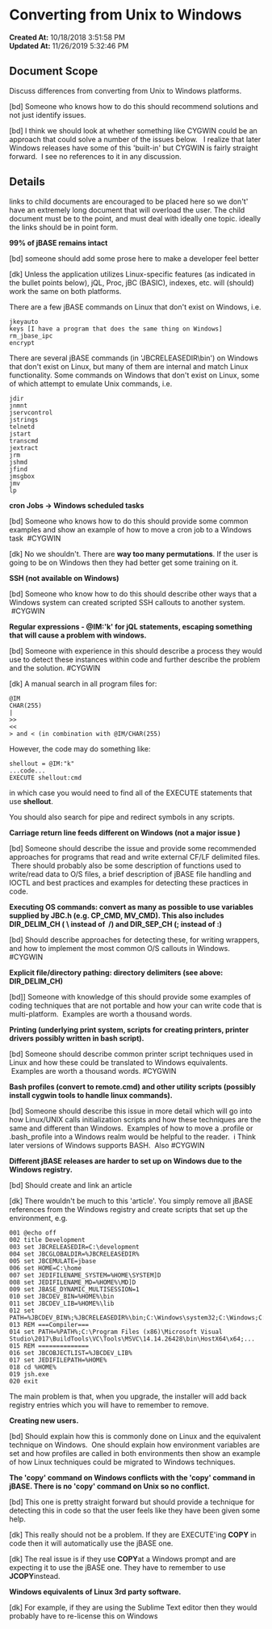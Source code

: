 # Converting from Unix to Windows

**Created At:** 10/18/2018 3:51:58 PM  
**Updated At:** 11/26/2019 5:32:46 PM  


## Document Scope

Discuss differences from converting from Unix to Windows platforms.

[bd] Someone who knows how to do this should recommend solutions and not just identify issues.

[bd] I think we should look at whether something like CYGWIN could be an approach that could solve a number of the issues below.   I realize that later Windows releases have some of this 'built-in' but CYGWIN is fairly straight forward.  I see no references to it in any discussion.

## Details

links to child documents are encouraged to be placed here so we don't' have an extremely long document that will overload the user. The child document must be to the point, and must deal with ideally one topic. ideally the links should be in point form.



**99% of jBASE remains intact**

[bd] someone should add some prose here to make a developer feel better

[dk] Unless the application utilizes Linux-specific features (as indicated in the bullet points below), jQL, Proc, jBC (BASIC), indexes, etc. will (should) work the same on both platforms.

There are a few jBASE commands on Linux that don't exist on Windows, i.e.

```
jkeyauto
keys [I have a program that does the same thing on Windows]
rm_jbase_ipc
encrypt
```

There are several jBASE commands (in 'JBCRELEASEDIR\bin') on Windows that don't exist on Linux, but many of them are internal and match Linux functionality. Some commands on Windows that don't exist on Linux, some of which attempt to emulate Unix commands, i.e.

```
jdir
jnmnt
jservcontrol
jstrings
telnetd
jstart
transcmd
jextract
jrm
jshmd
jfind
jmsgbox
jmv
lp
```

**cron Jobs -&gt; Windows scheduled tasks**

[bd] Someone who knows how to do this should provide some common examples and show an example of how to move a cron job to a Windows task  #CYGWIN

[dk] No we shouldn't. There are **way too many permutations**. If the user is going to be on Windows then they had better get some training on it.

**SSH (not available on Windows)**

[bd] Someone who know how to do this should describe other ways that a Windows system can created scripted SSH callouts to another system.  #CYGWIN



**Regular expressions - @IM:'k' for jQL statements, escaping something that will cause a problem with windows.**

[bd] Someone with experience in this should describe a process they would use to detect these instances within code and further describe the problem and the solution. #CYGWIN

[dk] A manual search in all program files for:

```
@IM 
CHAR(255)
|
>>
<<
> and < (in combination with @IM/CHAR(255)
```

However, the code may do something like:

```
shellout = @IM:"k"
...code...
EXECUTE shellout:cmd
```

in which case you would need to find all of the EXECUTE statements that use **shellout**.

You should also search for pipe and redirect symbols in any scripts.

**Carriage return line feeds different on Windows (not a major issue )**

[bd] Someone should describe the issue and provide some recommended approaches for programs that read and write external CF/LF delimited files.  There should probably also be some description of functions used to write/read data to O/S files, a brief description of jBASE file handling and IOCTL and best practices and examples for detecting these practices in code.

**Executing OS commands: convert as many as possible to use variables supplied by JBC.h (e.g. CP\_CMD, MV\_CMD). This also includes DIR\_DELIM\_CH ( \ instead of  /) and DIR\_SEP\_CH (; instead of :)**

[bd] Should describe approaches for detecting these, for writing wrappers, and how to implement the most common O/S callouts in Windows. #CYGWIN

**Explicit file/directory pathing: directory delimiters (see above: DIR\_DELIM\_CH)**

[bd]] Someone with knowledge of this should provide some examples of coding techniques that are not portable and how your can write code that is multi-platform.  Examples are worth a thousand words.

**Printing (underlying print system, scripts for creating printers, printer drivers possibly written in bash script).**

[bd] Someone should describe common printer script techniques used in Linux and how these could be translated to Windows equivalents.  Examples are worth a thousand words. #CYGWIN

**Bash profiles (convert to remote.cmd) and other utility scripts (possibly install cygwin tools to handle linux commands).**

[bd] Someone should describe this issue in more detail which will go into how Linux/UNIX calls initialization scripts and how these techniques are the same and different than Windows.  Examples of how to move a .profile or .bash\_profile into a Windows realm would be helpful to the reader.  i Think later versions of Windows supports BASH.  Also #CYGWIN

**Different jBASE releases are harder to set up on Windows due to the Windows registry.**

[bd] Should create and link an article

[dk] There wouldn't be much to this 'article'. You simply remove all jBASE references from the Windows registry and create scripts that set up the environment, e.g.

```
001 @echo off
002 title Development
003 set JBCRELEASEDIR=C:\development
004 set JBCGLOBALDIR=%JBCRELEASEDIR%
005 set JBCEMULATE=jbase
006 set HOME=C:\home
007 set JEDIFILENAME_SYSTEM=%HOME\SYSTEM]D
008 set JEDIFILENAME_MD=%HOME%\MD]D
009 set JBASE_DYNAMIC_MULTISESSION=1
010 set JBCDEV_BIN=%HOME%\bin
011 set JBCDEV_LIB=%HOME%\lib
012 set PATH=%JBCDEV_BIN%;%JBCRELEASEDIR%\bin;C:\Windows\system32;C:\Windows;C:\Windows\System32\Wbem;C:\WINDOWS\SysWOW64
013 REM ===Compiler===
014 set PATH=%PATH%;C:\Program Files (x86)\Microsoft Visual Studio\2017\BuildTools\VC\Tools\MSVC\14.14.26428\bin\HostX64\x64;...
015 REM ==============
016 set JBCOBJECTLIST=%JBCDEV_LIB%
017 set JEDIFILEPATH=%HOME%
018 cd %HOME%
019 jsh.exe
020 exit
```

The main problem is that, when you upgrade, the installer will add back registry entries which you will have to remember to remove.

**Creating new users.**

[bd] Should explain how this is commonly done on Linux and the equivalent technique on Windows.  One should explain how environment variables are set and how profiles are called in both environments then show an example of how Linux techniques could be migrated to Windows techniques.

**The 'copy' command on Windows conflicts with the 'copy' command in jBASE. There is no 'copy' command on Unix so no conflict.**

[bd] This one is pretty straight forward but should provide a technique for detecting this in code so that the user feels like they have been given some help.

[dk] This really should not be a problem. If they are EXECUTE'ing **COPY** in code then it will automatically use the jBASE one.

[dk] The real issue is if they use **COPY**at a Windows prompt and are expecting it to use the jBASE one. They have to remember to use **JCOPY**instead.

**Windows equivalents of Linux 3rd party software.**

[dk] For example, if they are using the Sublime Text editor then they would probably have to re-license this on Windows



